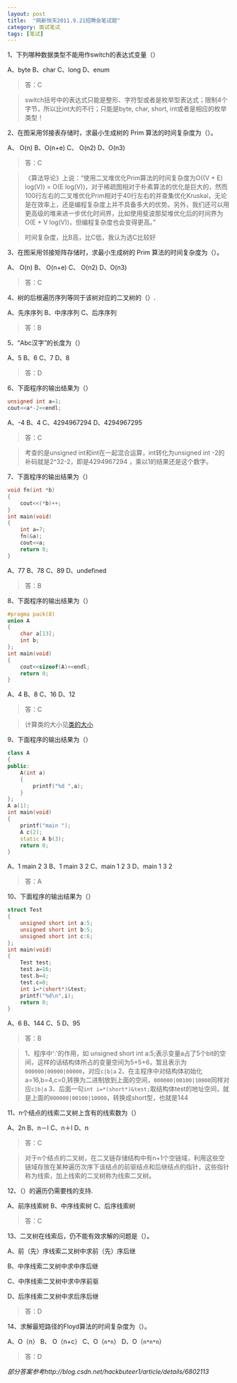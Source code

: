```yaml
---
layout: post
title:  "网新恒天2011.9.21招聘会笔试题"
category: 面试笔试
tags: [笔试]
---
```


1、下列哪种数据类型不能用作switch的表达式变量（）

A、byte         B、char         C、long       D、enum

> 答：C

> switch括号中的表达式只能是整形、字符型或者是枚举型表达式；限制4个字节，所以比int大的不行；只能是byte, char, short, int或者是相应的枚举类型！

<!-- more -->

2、在图采用邻接表存储时，求最小生成树的 Prim 算法的时间复杂度为（）。

A、 O(n)     B、O(n+e)        C、 O(n2)       D、O(n3)

> 答：C

> 《算法导论》上说：“使用二叉堆优化Prim算法的时间复杂度为O((V + E) log(V)) = O(E log(V))，对于稀疏图相对于朴素算法的优化是巨大的，然而100行左右的二叉堆优化Prim相对于40行左右的并查集优化Kruskal，无论是在效率上，还是编程复杂度上并不具备多大的优势。另外，我们还可以用更高级的堆来进一步优化时间界，比如使用斐波那契堆优化后的时间界为O(E + V log(V))，但编程复杂度也会变得更高。”

> 时间复杂度，比B高，比C低，我认为选C比较好


3、在图采用邻接矩阵存储时，求最小生成树的 Prim 算法的时间复杂度为（）。

A、 O(n)   B、 O(n+e)        C、 O(n2)       D、O(n3)

> 答：C


4、树的后根遍历序列等同于该树对应的二叉树的（）.

A、先序序列         B、中序序列       C、后序序列

> 答：B


5、“Abc汉字”的长度为（）

A、5          B、6        C、7      D、8

> 答：D


6、下面程序的输出结果为（）

```c++
unsigned int a=1;  
cout<<a*-2<<endl;  
```

A、-4      B、4       C、4294967294         D、4294967295

> 答：C

> 考查的是unsigned int和int在一起混合运算，int转化为unsigned int
> -2的补码就是2^32-2，即是4294967294 ，乘以1的结果还是这个数字。


7、下面程序的输出结果为（）

```c++
void fn(int *b)  
{  
    cout<<(*b)++;  
}  
int main(void)  
{  
    int a=7;  
    fn(&a);  
    cout<<a;  
    return 0;  
} 
```
A、77      B、78       C、89        D、undefined

> 答：B


8、下面程序的输出结果为（）

```c++
#pragma pack(8)   
union A  
{  
    char a[13];  
    int b;  
};  
int main(void)  
{  
    cout<<sizeof(A)<<endl;  
    return 0;  
}   
```
A、4      B、8       C、16        D、12

> 答：C

> 计算类的大小见[类的大小](https://windmissing.github.io/cpp_notes/grammar/2012-08-13-size-of-class.html)


9、下面程序的输出结果为（）

```c++
class A  
{  
public:  
    A(int a)  
    {  
        printf("%d ",a);  
    }  
};  
A a(1);  
int main(void)  
{  
    printf("main ");  
    A c(2);  
    static A b(3);  
    return 0;  
}  
```
A、1  main 2 3      B、1  main 3 2       C、main 1  2 3         D、main  1 3 2 

> 答：A


10、下面程序的输出结果为（）

```c++
struct Test  
{  
    unsigned short int a:5;  
    unsigned short int b:5;  
    unsigned short int c:6;  
};  
int main(void)  
{  
    Test test;  
    test.a=16;  
    test.b=4;  
    test.c=0;  
    int i=*(short*)&test;  
    printf("%d\n",i);  
    return 0;  
}  
```
A、6         B、144            C、5            D、95

> 答：B

> 1、程序中':'的作用，如 unsigned short int a:5;表示变量a占了5个bit的空间，这样的话结构体所占的变量空间为5+5+6，暂且表示为`000000|00000|00000`，对应`c|b|a`
> 2、在主程序中对结构体初始化a=16,b=4,c=0,转换为二进制放到上面的空间，`000000|00100|10000`同样对应`c|b|a`
> 3、后面一句`int i=*(short*)&test;`取结构体test的地址空间，就是上面的`000000|00100|10000`，转换成short型，也就是144


11、n个结点的线索二叉树上含有的线索数为（）

A、2n      B、n－l       C、n＋l         D、n

> 答：C

> 对于n个结点的二叉树，在二叉链存储结构中有n+1个空链域，利用这些空链域存放在某种遍历次序下该结点的前驱结点和后继结点的指针，这些指针称为线索，加上线索的二叉树称为线索二叉树。


12、（）的遍历仍需要栈的支持.

A、前序线索树     B、中序线索树      C、后序线索树 

> 答：C


13、二叉树在线索后，仍不能有效求解的问题是（）。

A、前（先）序线索二叉树中求前（先）序后继

B、中序线索二叉树中求中序后继

C、中序线索二叉树中求中序前驱

D、后序线索二叉树中求后序后继

> 答：D


14、求解最短路径的Floyd算法的时间复杂度为（）。

A、O（n）    B、 O（n+c）     C、O（`n*n`）     D、O（`n*n*n`）

> 答：D


*部分答案参考http://blog.csdn.net/hackbuteer1/article/details/6802113*
